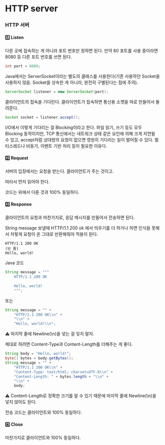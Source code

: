 # HTTP server

### HTTP 서버

#### 1️⃣ Listen

다른 곳에 접속하는 게 아니라 포트 번호만 정하면 된다. 만약 80 포트를 사용 중이라면 8080 등 다른 포트 번호를 쓰면 된다.

```java
int port = 8080;
```

Java에서는 ServerSocket이라는 별도의 클래스를 사용한다(기존 사용하던 Socket을 사용하지 않음. Socket을 상속한 게 아니라, 완전히 구별된다는 점에 주의).

```java
ServerSocket listener = new ServerSocket(port);
```

클라이언트의 접속을 기다린다. 클라이언트가 접속하면 통신용 소켓을 따로 만들어서 돌려준다.

```java
Socket socket = listener.accept();
```

I/O에서 이렇게 기다리는 걸 Blocking이라고 한다. 파일 읽기, 쓰기 등도 모두 Blocking 동작이지만, TCP 통신에서는 네트워크 상태 같은 요인에 의해 크게 지연될 수 있고, accept처럼 상대방의 요청이 없으면 영원히 기다리는 일이 벌어질 수 있다. 멀티스레드나 비동기, 이벤트 기반 처리 등이 필요한 이유다.

#### 2️⃣ Request

서버의 입장에서는 요청을 받는다. 클라이언트가 주는 것이고.

따라서 먼저 읽어야 한다.

코드는 위에서 다룬 것과 100% 동일하다.

#### 3️⃣ Response

클라이언트의 요청과 마찬가지로, 응답 메시지를 만들어서 전송하면 된다.

String message 보낼때 HTTP/1.1 200 ok 에서 띄우기를 더 하거나 하면 인식을 못해서 저렇게 요청이 온 그대로 반환해줘야 적용이 된다.

```
HTTP/1.1 200 OK
(빈 줄)
Hello, world!
```

Java 코드

```java
String message = """
	HTTP/1.1 200 OK
	
	Hello, world!
	""";
```

또는

```java
String message = "" +
	"HTTP/1.1 200 OK\\n" +
	"\\n" +
	"Hello, world!\\n";
```

⚠️ 마지막 줄에 Newline(\n)을 넣는 걸 잊지 말자.

제대로 하려면 Content-Type과 Content-Length를 더해주는 게 좋다.

```java
String body = "Hello, world!";
byte[] bytes = body.getBytes();
String message = "" +
	"HTTP/1.1 200 OK\\n" +
	"Content-Type: text/html; charset=UTF-8\\n" +
	"Content-Length: " + bytes.length + "\\n" +
	"\\n" +
	body;
```

⚠️ Content-Length로 정확한 크기를 알 수 있기 때문에 마지막 줄에 Newline(\n)을 넣지 않아도 된다.

전송 코드는 클라이언트와 100% 동일하다.

#### 4️⃣ Close

마찬가지로 클라이언트와 100% 동일하다.
